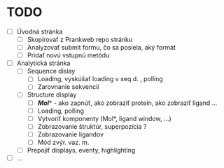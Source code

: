# TODO

- [ ] Úvodná stránka
  - [ ] Skopírovať z Prankweb repo stránku
  - [ ] Analyzovať submit formu, čo sa posiela, aký formát
  - [ ] Pridať novú vstupnú metódu
- [ ] Analytická stránka
  - [ ] Sequence dislay
    - [ ] Loading, vyskúšať loading v seq.d. , polling
    - [ ] Zarovnanie sekvencií
  - [ ] Structure display
    - [ ] ***Mol**** - ako zapnúť, ako zobraziť proteín, ako zobraziť ligand ...
    - [ ] Loading, polling
    - [ ] Vytvoriť komponenty (Mol*, ligand window, ...)
    - [ ] Zobrazovanie štruktúr, superpozícia ?
    - [ ] Zobrazovanie ligandov
    - [ ] Mód zvýr. vaz. m.
  - [ ] Prepojiť displays, eventy, highlighting
- [ ] ...
